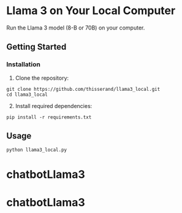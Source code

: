 # Llama 3 on Your Local Computer
Run the Llama 3 model (8-B or 70B) on your computer.

## Getting Started

### Installation

1. Clone the repository:
```
git clone https://github.com/thisserand/llama3_local.git
cd llama3_local
```

2. Install required dependencies:
```
pip install -r requirements.txt
```

## Usage

```
python llama3_local.py
```
# chatbotLlama3
# chatbotLlama3
